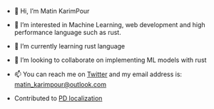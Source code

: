 - 👋 Hi, I’m Matin KarimPour
- 👀 I’m interested in Machine Learning, web development and high performance language such as rust.
- 🌱 I’m currently learning rust language
- 💞️ I’m looking to collaborate on implementing ML models with rust
- 📫 You can reach me on [Twitter](https://twitter.com/matin_karimpour) and my email address is: matin_karimpour@outlook.com
- Contributed to [PD localization][1]

  [1]: https://github.com/Farzinkh/Partial_Discharge
 
<!---
matin-karimpour/matin-karimpour is a ✨ special ✨ repository because its `README.md` (this file) appears on your GitHub profile.
You can click the Preview link to take a look at your changes.
--->
